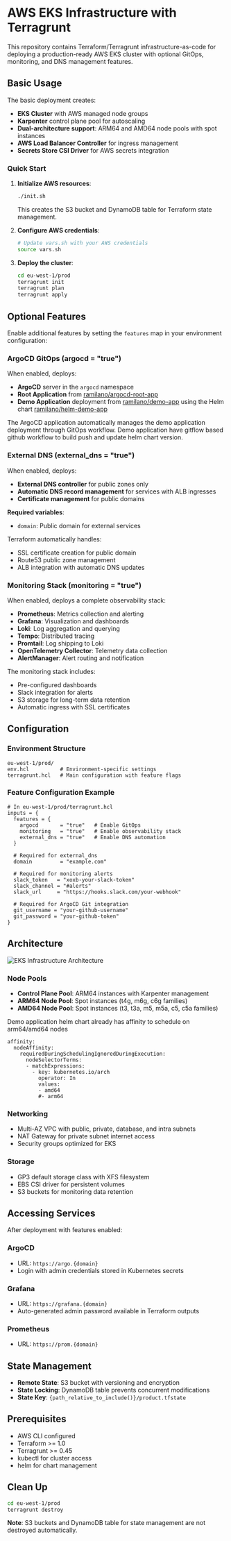 # AWS EKS Infrastructure with Terragrunt

This repository contains Terraform/Terragrunt infrastructure-as-code for deploying a production-ready AWS EKS cluster with optional GitOps, monitoring, and DNS management features.

## Basic Usage

The basic deployment creates:
- **EKS Cluster** with AWS managed node groups
- **Karpenter** control plane pool for autoscaling
- **Dual-architecture support**: ARM64 and AMD64 node pools with spot instances
- **AWS Load Balancer Controller** for ingress management
- **Secrets Store CSI Driver** for AWS secrets integration

### Quick Start

1. **Initialize AWS resources**:
   ```bash
   ./init.sh
   ```
   This creates the S3 bucket and DynamoDB table for Terraform state management.

2. **Configure AWS credentials**:
   ```bash
   # Update vars.sh with your AWS credentials
   source vars.sh
   ```

3. **Deploy the cluster**:
   ```bash
   cd eu-west-1/prod
   terragrunt init
   terragrunt plan
   terragrunt apply
   ```

## Optional Features

Enable additional features by setting the `features` map in your environment configuration:

### ArgoCD GitOps (argocd = "true")

When enabled, deploys:
- **ArgoCD** server in the `argocd` namespace
- **Root Application** from [ramilano/argocd-root-app](https://github.com/ramilano/argocd-root-app.git)
- **Demo Application** deployment from [ramilano/demo-app](https://github.com/ramilano/demo-app.git) using the Helm chart [ramilano/helm-demo-app](https://github.com/ramilano/helm-demo-app.git)

The ArgoCD application automatically manages the demo application deployment through GitOps workflow.
Demo application have gitflow based github workflow to build push and update helm chart version.

### External DNS (external_dns = "true")

When enabled, deploys:
- **External DNS controller** for public zones only
- **Automatic DNS record management** for services with ALB ingresses
- **Certificate management** for public domains

**Required variables**:
- `domain`: Public domain for external services

Terraform automatically handles:
- SSL certificate creation for public domain
- Route53 public zone management
- ALB integration with automatic DNS updates

### Monitoring Stack (monitoring = "true")

When enabled, deploys a complete observability stack:
- **Prometheus**: Metrics collection and alerting
- **Grafana**: Visualization and dashboards
- **Loki**: Log aggregation and querying
- **Tempo**: Distributed tracing
- **Promtail**: Log shipping to Loki
- **OpenTelemetry Collector**: Telemetry data collection
- **AlertManager**: Alert routing and notification

The monitoring stack includes:
- Pre-configured dashboards
- Slack integration for alerts
- S3 storage for long-term data retention
- Automatic ingress with SSL certificates

## Configuration

### Environment Structure

```
eu-west-1/prod/
env.hcl          # Environment-specific settings
terragrunt.hcl   # Main configuration with feature flags
```

### Feature Configuration Example

```hcl
# In eu-west-1/prod/terragrunt.hcl
inputs = {
  features = {
    argocd       = "true"   # Enable GitOps
    monitoring   = "true"   # Enable observability stack
    external_dns = "true"   # Enable DNS automation
  }
  
  # Required for external_dns
  domain         = "example.com"
  
  # Required for monitoring alerts
  slack_token   = "xoxb-your-slack-token"
  slack_channel = "#alerts"
  slack_url     = "https://hooks.slack.com/your-webhook"
  
  # Required for ArgoCD Git integration
  git_username = "your-github-username"
  git_password = "your-github-token"
}
```

## Architecture

![EKS Infrastructure Architecture](diagram.png)

### Node Pools
- **Control Plane Pool**: ARM64 instances with Karpenter management
- **ARM64 Node Pool**: Spot instances (t4g, m6g, c6g families)
- **AMD64 Node Pool**: Spot instances (t3, t3a, m5, m5a, c5, c5a families)

Demo application helm chart already has affinity to schedule on arm64/amd64 nodes

```
affinity:
  nodeAffinity:
    requiredDuringSchedulingIgnoredDuringExecution:
      nodeSelectorTerms:
      - matchExpressions:
        - key: kubernetes.io/arch
          operator: In
          values:
          - amd64
          #- arm64
```


### Networking
- Multi-AZ VPC with public, private, database, and intra subnets
- NAT Gateway for private subnet internet access
- Security groups optimized for EKS

### Storage
- GP3 default storage class with XFS filesystem
- EBS CSI driver for persistent volumes
- S3 buckets for monitoring data retention

## Accessing Services

After deployment with features enabled:

### ArgoCD
- URL: `https://argo.{domain}`
- Login with admin credentials stored in Kubernetes secrets

### Grafana
- URL: `https://grafana.{domain}`
- Auto-generated admin password available in Terraform outputs

### Prometheus
- URL: `https://prom.{domain}`

## State Management

- **Remote State**: S3 bucket with versioning and encryption
- **State Locking**: DynamoDB table prevents concurrent modifications
- **State Key**: `{path_relative_to_include()}/product.tfstate`

## Prerequisites

- AWS CLI configured
- Terraform >= 1.0
- Terragrunt >= 0.45
- kubectl for cluster access
- helm for chart management

## Clean Up

```bash
cd eu-west-1/prod
terragrunt destroy
```

**Note**: S3 buckets and DynamoDB table for state management are not destroyed automatically.